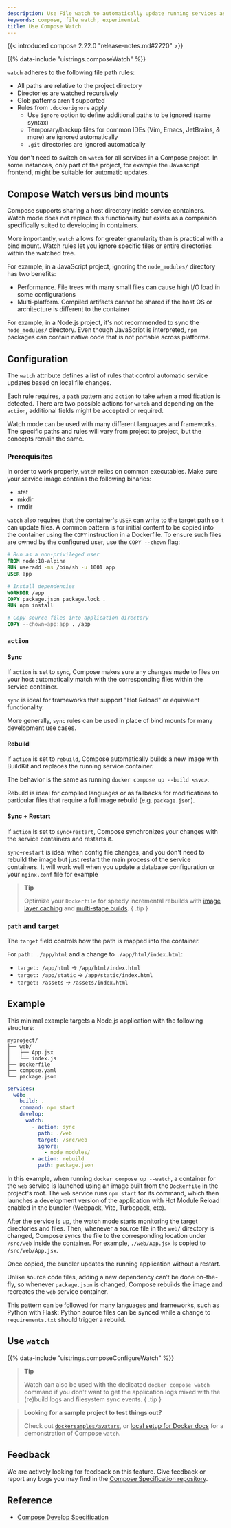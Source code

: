 ```yaml
---
description: Use File watch to automatically update running services as you work
keywords: compose, file watch, experimental
title: Use Compose Watch
---
```


{{< introduced compose 2.22.0 "release-notes.md#2220" >}}

{{% data-include "uistrings.composeWatch" %}}

`watch` adheres to the following file path rules:
* All paths are relative to the project directory
* Directories are watched recursively
* Glob patterns aren't supported
* Rules from `.dockerignore` apply
  * Use `ignore` option to define additional paths to be ignored (same syntax)
  * Temporary/backup files for common IDEs (Vim, Emacs, JetBrains, & more) are ignored automatically
  * `.git` directories are ignored automatically

You don't need to switch on `watch` for all services in a Compose project. In some instances, only part of the project, for example the Javascript frontend, might be suitable for automatic updates.

## Compose Watch versus bind mounts

Compose supports sharing a host directory inside service containers. Watch mode does not replace this functionality but exists as a companion specifically suited to developing in containers.

More importantly, `watch` allows for greater granularity than is practical with a bind mount. Watch rules let you ignore specific files or entire directories within the watched tree.

For example, in a JavaScript project, ignoring the `node_modules/` directory has two benefits:
* Performance. File trees with many small files can cause high I/O load in some configurations
* Multi-platform. Compiled artifacts cannot be shared if the host OS or architecture is different to the container

For example, in a Node.js project, it's not recommended to sync the `node_modules/` directory. Even though JavaScript is interpreted, `npm` packages can contain native code that is not portable across platforms.

## Configuration

The `watch` attribute defines a list of rules that control automatic service updates based on local file changes.

Each rule requires, a `path` pattern and `action` to take when a modification is detected. There are two possible actions for `watch` and depending on
the `action`, additional fields might be accepted or required. 

Watch mode can be used with many different languages and frameworks.
The specific paths and rules will vary from project to project, but the concepts remain the same. 

### Prerequisites

In order to work properly, `watch` relies on common executables. Make sure your service image contains the following binaries:
* stat
* mkdir
* rmdir

`watch` also requires that the container's `USER` can write to the target path so it can update files. A common pattern is for 
initial content to be copied into the container using the `COPY` instruction in a Dockerfile. To ensure such files are owned 
by the configured user, use the `COPY --chown` flag:

```dockerfile
# Run as a non-privileged user
FROM node:18-alpine
RUN useradd -ms /bin/sh -u 1001 app
USER app

# Install dependencies
WORKDIR /app
COPY package.json package.lock .
RUN npm install

# Copy source files into application directory
COPY --chown=app:app . /app
```

### `action`

#### Sync

If `action` is set to `sync`, Compose makes sure any changes made to files on your host automatically match with the corresponding files within the service container.

`sync` is ideal for frameworks that support "Hot Reload" or equivalent functionality.

More generally, `sync` rules can be used in place of bind mounts for many development use cases.

#### Rebuild

If `action` is set to `rebuild`, Compose automatically builds a new image with BuildKit and replaces the running service container.

The behavior is the same as running `docker compose up --build <svc>`.

Rebuild is ideal for compiled languages or as fallbacks for modifications to particular files that require a full
image rebuild (e.g. `package.json`).

#### Sync + Restart

If `action` is set to `sync+restart`, Compose synchronizes your changes with the service containers and restarts it. 

`sync+restart` is ideal when config file changes, and you don't need to rebuild the image but just restart the main process of the service containers. 
It will work well when you update a database configuration or your `nginx.conf` file for example

>**Tip**
>
> Optimize your `Dockerfile` for speedy
incremental rebuilds with [image layer caching](/build/cache)
and [multi-stage builds](/build/building/multi-stage/).
{ .tip }

### `path` and `target`

The `target` field controls how the path is mapped into the container.

For `path: ./app/html` and a change to `./app/html/index.html`:

* `target: /app/html` -> `/app/html/index.html`
* `target: /app/static` -> `/app/static/index.html`
* `target: /assets` -> `/assets/index.html`

## Example

This minimal example targets a Node.js application with the following structure:
```text
myproject/
├── web/
│   ├── App.jsx
│   └── index.js
├── Dockerfile
├── compose.yaml
└── package.json
```

```yaml
services:
  web:
    build: .
    command: npm start
    develop:
      watch:
        - action: sync
          path: ./web
          target: /src/web
          ignore:
            - node_modules/
        - action: rebuild
          path: package.json
```

In this example, when running `docker compose up --watch`, a container for the `web` service is launched using an image built from the `Dockerfile` in the project's root.
The `web` service runs `npm start` for its command, which then launches a development version of the application with Hot Module Reload enabled in the bundler (Webpack, Vite, Turbopack, etc).

After the service is up, the watch mode starts monitoring the target directories and files.
Then, whenever a source file in the `web/` directory is changed, Compose syncs the file to the corresponding location under `/src/web` inside the container.
For example, `./web/App.jsx` is copied to `/src/web/App.jsx`.

Once copied, the bundler updates the running application without a restart.

Unlike source code files, adding a new dependency can’t be done on-the-fly, so whenever `package.json` is changed, Compose
rebuilds the image and recreates the `web` service container.

This pattern can be followed for many languages and frameworks, such as Python with Flask: Python source files can be synced while a change to `requirements.txt` should trigger a rebuild.

## Use `watch`

{{% data-include "uistrings.composeConfigureWatch" %}}

> **Tip**
>
> Watch can also be used with the dedicated `docker compose watch` command if you don't want to 
> get the application logs mixed with the (re)build logs and filesystem sync events.
{ .tip }

> **Looking for a sample project to test things out?**
>
> Check out [`dockersamples/avatars`](https://github.com/dockersamples/avatars),
> or [local setup for Docker docs](https://github.com/docker/docs/blob/main/CONTRIBUTING.md)
> for a demonstration of Compose `watch`.

## Feedback

We are actively looking for feedback on this feature. Give feedback or report any bugs you may find in the [Compose Specification repository](https://github.com/compose-spec/compose-spec/pull/253).

## Reference

- [Compose Develop Specification](compose-file/develop.md)
